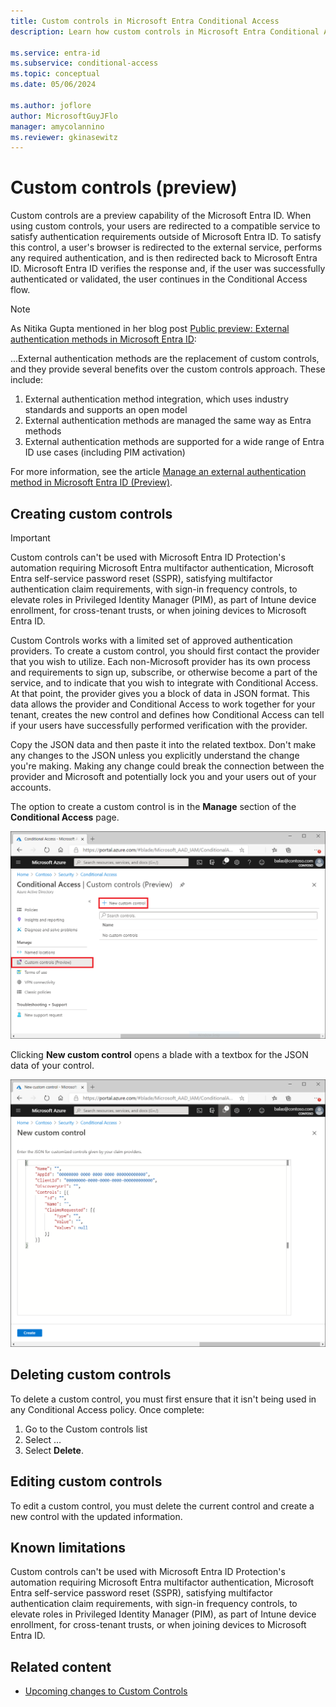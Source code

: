 ```yaml
---
title: Custom controls in Microsoft Entra Conditional Access
description: Learn how custom controls in Microsoft Entra Conditional Access work.

ms.service: entra-id
ms.subservice: conditional-access
ms.topic: conceptual
ms.date: 05/06/2024

ms.author: joflore
author: MicrosoftGuyJFlo
manager: amycolannino
ms.reviewer: gkinasewitz
---
```

# Custom controls (preview)

Custom controls are a preview capability of the Microsoft Entra ID. When using custom controls, your users are redirected to a compatible service to satisfy authentication requirements outside of Microsoft Entra ID. To satisfy this control, a user's browser is redirected to the external service, performs any required authentication, and is then redirected back to Microsoft Entra ID. Microsoft Entra ID verifies the response and, if the user was successfully authenticated or validated, the user continues in the Conditional Access flow.

> [!NOTE]
> As Nitika Gupta mentioned in her blog post [Public preview: External authentication methods in Microsoft Entra ID](https://techcommunity.microsoft.com/t5/microsoft-entra-blog/public-preview-external-authentication-methods-in-microsoft/ba-p/4078808):
>
> ...External authentication methods are the replacement of custom controls, and they provide several benefits over the custom controls approach. These include: 
> 
> 1. External authentication method integration, which uses industry standards and supports an open model 
> 1. External authentication methods are managed the same way as Entra methods 
> 1. External authentication methods are supported for a wide range of Entra ID use cases (including PIM activation)

For more information, see the article [Manage an external authentication method in Microsoft Entra ID (Preview)](../authentication/how-to-authentication-external-method-manage.md).

## Creating custom controls

> [!IMPORTANT]
> Custom controls can't be used with Microsoft Entra ID Protection's automation requiring Microsoft Entra multifactor authentication, Microsoft Entra self-service password reset (SSPR), satisfying multifactor authentication claim requirements, with sign-in frequency controls, to elevate roles in Privileged Identity Manager (PIM), as part of Intune device enrollment, for cross-tenant trusts, or when joining devices to Microsoft Entra ID.

Custom Controls works with a limited set of approved authentication providers. To create a custom control, you should first contact the provider that you wish to utilize. Each non-Microsoft provider has its own process and requirements to sign up, subscribe, or otherwise become a part of the service, and to indicate that you wish to integrate with Conditional Access. At that point, the provider gives you a block of data in JSON format. This data allows the provider and Conditional Access to work together for your tenant, creates the new control and defines how Conditional Access can tell if your users have successfully performed verification with the provider.

Copy the JSON data and then paste it into the related textbox. Don't make any changes to the JSON unless you explicitly understand the change you're making. Making any change could break the connection between the provider and Microsoft and potentially lock you and your users out of your accounts.

The option to create a custom control is in the **Manage** section of the **Conditional Access** page.

![Custom controls interface in Conditional Access](./media/controls/custom-controls-conditional-access.png)

Clicking **New custom control** opens a blade with a textbox for the JSON data of your control.  

![New custom control](./media/controls/new-custom-controls-conditional-access.png)

## Deleting custom controls

To delete a custom control, you must first ensure that it isn't being used in any Conditional Access policy. Once complete:

1. Go to the Custom controls list
1. Select …  
1. Select **Delete**.

## Editing custom controls

To edit a custom control, you must delete the current control and create a new control with the updated information.

## Known limitations

Custom controls can't be used with Microsoft Entra ID Protection's automation requiring Microsoft Entra multifactor authentication, Microsoft Entra self-service password reset (SSPR), satisfying multifactor authentication claim requirements, with sign-in frequency controls, to elevate roles in Privileged Identity Manager (PIM), as part of Intune device enrollment, for cross-tenant trusts, or when joining devices to Microsoft Entra ID.

## Related content

- [Upcoming changes to Custom Controls](https://techcommunity.microsoft.com/t5/microsoft-entra-azure-ad-blog/upcoming-changes-to-custom-controls/ba-p/1144696)
